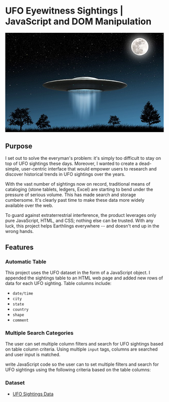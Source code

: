 # UFO Eyewitness Sightings | JavaScript and DOM Manipulation

![](Images/ufo.jpg)

## Purpose

I set out to solve the everyman's problem: it's simply too difficult to stay on top of UFO sightings these days. Moreover, I wanted to create a dead-simple, user-centric interface that would empower users to research and discover historical trends in UFO sightings over the years.

With the vast number of sightings now on record, traditional means of cataloging (stone tablets, ledgers, Excel) are starting to bend under the pressure of serious volume. This has made search and storage cumbersome. It's clearly past time to make these data more widely available over the web.

To guard against extraterrestrial interference, the product leverages only pure JavaScript, HTML, and CSS; nothing else can be trusted. With any luck, this project helps Earthlings everywhere -- and doesn't end up in the wrong hands.

## Features
### Automatic Table

This project uses the UFO dataset in the form of a JavaScript object. I appended the sightings table to an HTML web page and added new rows of data for each UFO sighting. Table columns include:
* `date/time`
* `city`
* `state`
* `country`
* `shape`
* `comment`

### Multiple Search Categories

The user can set multiple column filters and search for UFO sightings based on table column criteria. Using multiple `input` tags, columns are searched and user input is matched.

write JavaScript code so the user can to set multiple filters and search for UFO sightings using the following criteria based on the table columns: 

### Dataset

* [UFO Sightings Data](Data/data.js)